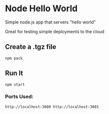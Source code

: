 # Node Hello World

Simple node.js app that servers "hello world"

Great for testing simple deployments to the cloud

## Create a .tgz file

`npm pack`

## Run It 

`npm start`

### Ports Used:
`http://localhost:3000
http://localhost:3001`    
